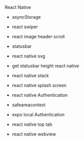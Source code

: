 React Native

- asyncStorage
- react swiper
- react image header scroll
- statusbar
- react native svg
- get statusbar height react native 
- react native stack
- react native splash screen
- react native Authentication

- safeareacontext
- expo local Authentication
- react native top tab
- react native webview
